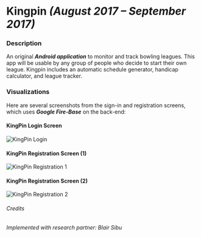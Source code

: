 # Kingpin  _(August 2017 – September 2017)_

### Description
An original ***Android application*** to monitor and track bowling leagues.  This app will be usable by any group of people who decide to start their own league.  Kingpin includes an automatic schedule generator, handicap calculator, and league tracker.

### Visualizations
Here are several screenshots from the sign-in and registration screens, which uses ***Google Fire-Base*** on the back-end:

#### KingPin Login Screen
![KingPin Login](kingpin_login.png)
#### KingPin Registration Screen (1)
![KingPin Registration 1](kingpin_registration1.png)
#### KingPin Registration Screen (2)
![KingPin Registration 2](kingpin_registration2.png)

###### Credits
_Implemented with research partner: Blair Sibu_
